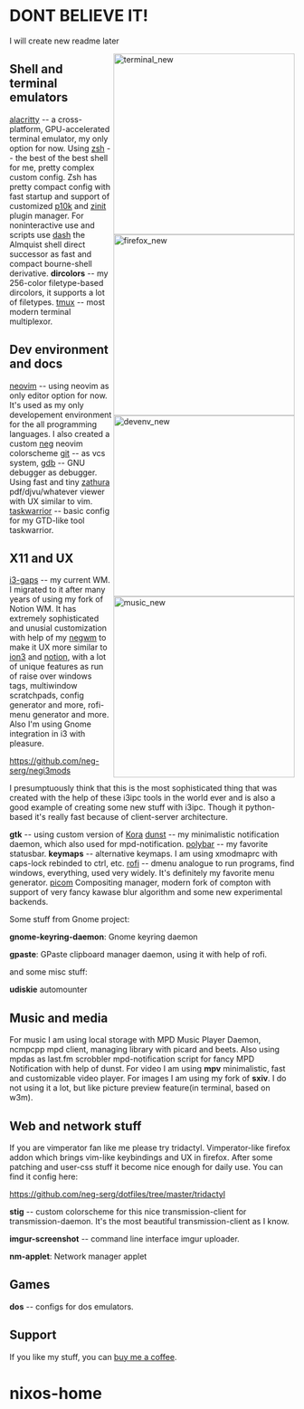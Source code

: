 # DONT BELIEVE IT!
I will create new readme later

<img src="https://i.imgur.com/RlmtERk.jpg" alt="terminal_new" align="right" height="320px">

<img src="https://i.imgur.com/Zb7WXjz.jpg" alt="firefox_new" align="right" height="320px">

<img src="https://i.imgur.com/cVMnzUi.jpg" alt="devenv_new" align="right" height="320px">

<img src="https://i.imgur.com/RTEo3vM.jpg" alt="music_new" align="right" height="320px">

## Shell and terminal emulators

[alacritty](https://github.com/alacritty/alacritty) -- a cross-platform,
GPU-accelerated terminal emulator, my only option for now. Using
[zsh](https://www.zsh.org/) -- the best of the best shell for me, pretty
complex custom config. Zsh has pretty compact config with fast startup and
support of customized [p10k](https://github.com/romkatv/powerlevel10k) and
[zinit](https://github.com/zdharma/zinit) plugin manager. For noninteractive
use and scripts use [dash](http://gondor.apana.org.au/~herbert/dash/) the
Almquist shell direct successor as fast and compact bourne-shell derivative.
**dircolors** -- my 256-color filetype-based dircolors, it supports a lot of
filetypes. [tmux](https://github.com/tmux/tmux/wiki) -- most modern terminal
multiplexor.

## Dev environment and docs

[neovim](https://neovim.io/) -- using neovim as only editor option for now.
It's used as my only developement environment for the all programming
languages. I also created a custom [neg](https://github.com/neg-serg/neg)
neovim colorscheme [git](https://git-scm.com/) -- as vcs system,
[gdb](https://www.gnu.org/software/gdb/) -- GNU debugger as debugger. Using
fast and tiny [zathura](https://pwmt.org/projects/zathura/) pdf/djvu/whatever
viewer with UX similar to vim. [taskwarrior](https://taskwarrior.org/) --
basic config for my GTD-like tool taskwarrior.

## X11 and UX

[i3-gaps](https://github.com/Airblader/i3) -- my current WM. I migrated to it
after many years of using my fork of Notion WM. It has extremely
sophisticated and unusial customization with help of my
[negwm](https://github.com/neg-serg/negwm) to make it UX more similar to
[ion3](https://tuomov.iki.fi/software/) and [notion](https://notionwm.net/),
with a lot of unique features as run of raise over windows tags, multiwindow
scratchpads, config generator and more, rofi-menu generator and more. Also
I'm using Gnome integration in i3 with pleasure.

https://github.com/neg-serg/negi3mods

I presumptuously think that this is the most sophisticated thing that was
created with the help of these i3ipc tools in the world ever and is also
a good example of creating some new stuff with i3ipc. Though it python-based
it's really fast because of client-server architecture.

**gtk** -- using custom version of
[Kora](https://github.com/bikass/kora)
[dunst](https://dunst-project.org/) -- my minimalistic notification daemon,
which also used for mpd-notification.
[polybar](https://github.com/polybar/polybar) -- my favorite statusbar.
**keymaps** -- alternative keymaps. I am using xmodmaprc with caps-lock
rebinded to ctrl, etc.
[rofi](https://github.com/davatorium/rofi) -- dmenu analogue to run programs,
find windows, everything, used very widely. It's definitely my favorite menu
generator.
[picom](https://github.com/yshui/picom)
Compositing manager, modern fork of compton with support of very fancy kawase
blur algorithm and some new experimental backends.

Some stuff from Gnome project:

**gnome-keyring-daemon**: Gnome keyring daemon

**gpaste**: GPaste clipboard manager daemon, using it with help of rofi.

and some misc stuff:

**udiskie** automounter

## Music and media

For music I am using local storage with MPD Music Player Daemon, ncmpcpp mpd
client, managing library with picard and beets. Also using mpdas as last.fm
scrobbler mpd-notification script for fancy MPD Notification with help of
dunst. For video I am using **mpv** minimalistic, fast and customizable video
player. For images I am using my fork of **sxiv**. I do not using it a lot,
but like picture preview feature(in terminal, based on w3m).

## Web and network stuff

If you are vimperator fan like me please try tridactyl. Vimperator-like
firefox addon which brings vim-like keybindings and UX in firefox. After some
patching and user-css stuff it become nice enough for daily use. You can find
it config here:

https://github.com/neg-serg/dotfiles/tree/master/tridactyl

**stig** -- custom colorscheme for this nice transmission-client for
transmission-daemon. It's the most beautiful transmission-client as I know.

**imgur-screenshot** -- command line interface imgur uploader.

**nm-applet**: Network manager applet

## Games

**dos** -- configs for dos emulators.

## Support

If you like my stuff, you can [buy me a coffee](https://www.buymeacoffee.com/negserg).
# nixos-home

